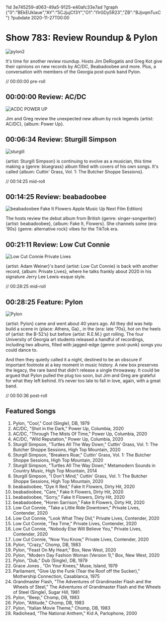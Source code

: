 ?id 3e745259-d063-49a5-9125-e40afc33e7ad
?graph {"0":"BEkEUklaue","AY":"5CJjujCf3Y","O1":"I1rGDy5R23","ZB":"BJjvqmTuxC"}
?pubdate 2020-11-27T00:00
# Show 783: Review Roundup & Pylon
![pylon2](https://static.soundopinions.org/images/2020/pylon.jpeg)

It's time for another review roundup. Hosts Jim DeRogatis and Greg Kot give their opinions on new records by AC/DC, Beabadoobee and more. Plus, a conversation with members of the Georgia post-punk band Pylon. 


// 00:00:00 pre-roll


## 00:00:00 Review: AC/DC

![ACDC POWER UP](https://static.soundopinions.org/assets/783/012.jpg)

Jim and Greg review the unexpected new album by rock legends {artist: AC/DC}, {album: Power Up}.


## 00:06:34 Review: Sturgill Simpson
![sturgill](https://static.soundopinions.org/images/2020/sturgill2.jpeg)

{artist: Sturgill Simpson} is continuing to evolve as a musician, this time making a {genre: bluegrass} album filled with covers of his own songs. It's called {album: Cuttin' Grass, Vol. 1: The Butcher Shoppe Sessions}.


// 00:14:25 mid-roll

## 00:14:25 Review: beabadoobee

![beabadoobee Fake It Flowers Apple Music Up Next Film Edition)](https://static.soundopinions.org/assets/783/O12.jpg)

The hosts review the debut album from British {genre: singer-songwriter} {artist: beabadoobee}, {album: Fake It, Flowers}. She channels some {era: '90s} {genre: alternative rock} vibes for the TikTok era.


## 00:21:11 Review: Low Cut Connie

![Low Cut Connie Private Lives](https://static.soundopinions.org/assets/783/ZB12.jpg)

{artist: Adam Weiner}'s band {artist: Low Cut Connie} is back with another record, {album: Private Lives}, where he talks frankly about 2020 in his signature Jerry Lee Lewis-esque style.


// 00:28:25 mid-roll

## 00:28:25 Feature: Pylon
![Pylon](https://static.soundopinions.org/images/2020/pylon.jpeg)

{artist: Pylon} came and went about 40 years ago. All they did was help build a scene in {place: Athens, Ga}., in the {era: late ‘70s}, hot on the heels of {artist: the B-52’s} but before {artist: R.E.M.} got rolling. The four University of Georgia art students released a handful of recordings, including two albums, filled with jagged-edge {genre: post-punk} songs you could dance to.

And then they quietly called it a night, destined to be an obscure if important footnote at a key moment in music history. A new box preserves the legacy, the rare band that didn’t release a single throwaway. It could be argued that Pylon pulled the plug too soon, but Jim and Greg are grateful for what they left behind. It’s never too late to fall in love, again, with a great band.


// 00:50:36 post-roll


## Featured Songs

1. Pylon, "Cool," Cool (Single), DB, 1979
1. AC/DC, "Shot in the Dark," Power Up, Columbia, 2020
1. AC/DC, "Through The Mists Of Time," Power Up, Columbia, 2020
1. AC/DC, "Wild Reputation," Power Up, Columbia, 2020
1. Sturgill Simpson, "Turtles All The Way Down," Cuttin' Grass, Vol. 1: The Butcher Shoppe Sessions, High Top Mountain, 2020
1. Sturgill Simpson, "Breakers Roar," Cuttin' Grass, Vol. 1: The Butcher Shoppe Sessions, High Top Mountain, 2020
1. Sturgill Simpson, "Turtles All The Way Down," Metamodern Sounds in Country Music, High Top Mountain, 2014
1. Sturgill Simpson, "I Don't Mind," Cuttin' Grass, Vol. 1: The Butcher Shoppe Sessions, High Top Mountain, 2020
1. beabadoobee, "Dye It Red," Fake It Flowers, Dirty Hit, 2020
1. beabadoobee, "Care," Fake It Flowers, Dirty Hit, 2020
1. beabadoobee, "Sorry," Fake It Flowers, Dirty Hit, 2020
1. beabadoobee, "Horen Sarrison," Fake It Flowers, Dirty Hit, 2020
1. Low Cut Connie, "Take a Little Ride Downtown," Private Lives, Contender, 2020
1. Low Cut Connie, "Look What They Did," Private Lives, Contender, 2020
1. Low Cut Connie, "Tea Time," Private Lives, Contender, 2020
1. Low Cut Connie, "Nobody Else Will Believe You," Private Lives, Contender, 2020
1. Low Cut Connie, "Now You Know," Private Lives, Contender, 2020
1. Pylon, "Crazy," Chomp, DB, 1983
1. Pylon, "Feast On My Heart," Box, New West, 2020
1. Pylon, "Modern Day Fashion Woman (Version 1)," Box, New West, 2020
1. Pylon, "Dub," Dub (Single), DB, 1979
1. Grace Jones , "On Your Knees," Muse, Island, 1979
1. Parliament, "Give Up the Funk (Tear the Roof off the Sucker)," Mothership Connection, Casablanca, 1975
1. Grandmaster Flash, "The Adventures of Grandmaster Flash and the Wheels of Steel," The Adventures of Grandmaster Flash and the Wheels of Steel (Single), Sugar Hill, 1981
1. Pylon, "Beep," Chomp, DB, 1983
1. Pylon, "Altitude," Chomp, DB, 1983
1. Pylon, "Italian Movie Theme," Chomp, DB, 1983
1. Radiohead, "The National Anthem," Kid A, Parlophone, 2000


